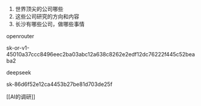 
1. 世界顶尖的公司哪些
2. 这些公司研究的方向和内容
3. 长沙有哪些公司，做哪些事情

openrouter

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

deepseek

sk-86d6f52e12ca4453b27be81d703de25f

[[AI的调研]]

